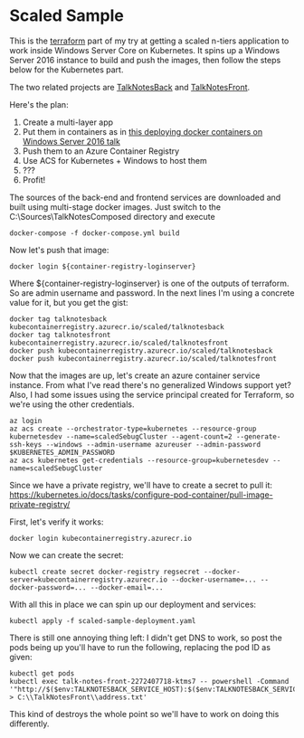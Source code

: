 # Scaled Sample
This is the [terraform](https://www.terraform.io) part of my try at getting a scaled n-tiers application to work inside Windows Server Core on Kubernetes. It spins up a Windows Server 2016 instance to build and push the images, then follow the steps below for the Kubernetes part.

The two related projects are [TalkNotesBack](https://github.com/sebug/TalkNotesBack) and [TalkNotesFront](https://github.com/sebug/TalkNotesFront).

Here's the plan:

1. Create a multi-layer app
2. Put them in containers as in [this deploying docker containers on Windows Server 2016 talk](https://vimeo.com/171704656)
3. Push them to an Azure Container Registry
4. Use ACS for Kubernetes + Windows to host them
5. ???
6. Profit!

The sources of the back-end and frontend services are downloaded and built using multi-stage docker images. Just switch to the C:\Sources\TalkNotesComposed directory and execute

	docker-compose -f docker-compose.yml build

Now let's push that image:

	docker login ${container-registry-loginserver}

Where ${container-registry-loginserver} is one of the outputs of terraform. So are admin username and password. In the next lines I'm using a concrete value for it, but you get the gist:

	docker tag talknotesback kubecontainerregistry.azurecr.io/scaled/talknotesback
	docker tag talknotesfront kubecontainerregistry.azurecr.io/scaled/talknotesfront
	docker push kubecontainerregistry.azurecr.io/scaled/talknotesback
	docker push kubecontainerregistry.azurecr.io/scaled/talknotesfront

Now that the images are up, let's create an azure container service instance. From what I've read there's no generalized Windows support yet? Also, I had some issues using the service principal created for Terraform, so we're using the other credentials.

	az login
	az acs create --orchestrator-type=kubernetes --resource-group kubernetesdev --name=scaledSebugCluster --agent-count=2 --generate-ssh-keys --windows --admin-username azureuser --admin-password $KUBERNETES_ADMIN_PASSWORD
	az acs kubernetes get-credentials --resource-group=kubernetesdev --name=scaledSebugCluster


Since we have a private registry, we'll have to create a secret to pull it: https://kubernetes.io/docs/tasks/configure-pod-container/pull-image-private-registry/

First, let's verify it works:

	docker login kubecontainerregistry.azurecr.io

Now we can create the secret:

	kubectl create secret docker-registry regsecret --docker-server=kubecontainerregistry.azurecr.io --docker-username=... --docker-password=... --docker-email=...

With all this in place we can spin up our deployment and services:

	kubectl apply -f scaled-sample-deployment.yaml

There is still one annoying thing left: I didn't get DNS to work, so post the pods being up you'll have to run the following, replacing the pod ID as given:

	kubectl get pods
	kubectl exec talk-notes-front-2272407718-ktms7 -- powershell -Command '"http://$($env:TALKNOTESBACK_SERVICE_HOST):$($env:TALKNOTESBACK_SERVICE_PORT)/TalkNoteService.svc" > C:\\TalkNotesFront\\address.txt'

This kind of destroys the whole point so we'll have to work on doing this differently.
